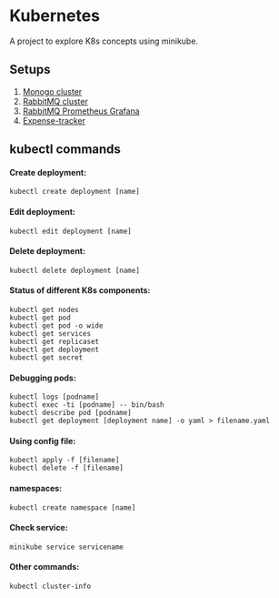 # Kubernetes
A project to explore K8s concepts using minikube.

## Setups
1. [Monogo cluster](https://github.com/HariCazorla/Kubernetes-basics/tree/master/mongo)
2. [RabbitMQ cluster](https://github.com/HariCazorla/Kubernetes-basics/tree/master/rabbitmq)
3. [RabbitMQ Prometheus Grafana](https://github.com/HariCazorla/Kubernetes/tree/master/rabbitmq-prometheus-grafana)
4. [Expense-tracker](https://github.com/HariCazorla/Kubernetes/tree/master/expense-tracker)

## kubectl commands
#### Create deployment: 

```kubectl create deployment [name]```

#### Edit deployment: 

```kubectl edit deployment [name]```

#### Delete deployment: 

```kubectl delete deployment [name]```

#### Status of different K8s components:

```
kubectl get nodes
kubectl get pod
kubectl get pod -o wide
kubectl get services
kubectl get replicaset
kubectl get deployment
kubectl get secret
```

#### Debugging pods:

```
kubectl logs [podname]
kubectl exec -ti [podname] -- bin/bash
kubectl describe pod [podname]
kubectl get deployment [deployment name] -o yaml > filename.yaml
```

#### Using config file:

```
kubectl apply -f [filename]
kubectl delete -f [filename]
```

#### namespaces:
```kubectl create namespace [name]```

#### Check service:
```minikube service servicename```

#### Other commands:
```kubectl cluster-info```
